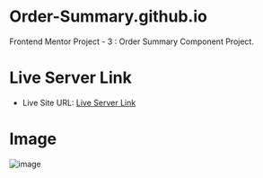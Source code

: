 # Order-Summary.github.io
Frontend Mentor Project - 3 : Order Summary Component Project.

# Live Server Link
- Live Site URL: [Live Server Link](https://prasannapandhare.github.io/Order-Summary.github.io/)

# Image
![image](https://github.com/Prasannapandhare/Order-Summary.github.io/assets/114733798/c4429548-f077-4c71-9644-475c94d5a9f2)
